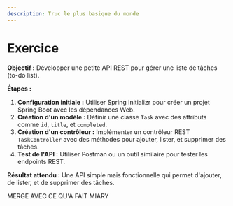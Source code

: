 ```yaml
---
description: Truc le plus basique du monde
---
```


# Exercice

**Objectif :** Développer une petite API REST pour gérer une liste de tâches (to-do list).

**Étapes :**

1. **Configuration initiale :** Utiliser Spring Initializr pour créer un projet Spring Boot avec les dépendances Web.
2. **Création d'un modèle :** Définir une classe `Task` avec des attributs comme `id`, `title`, et `completed`.
3. **Création d'un contrôleur :** Implémenter un contrôleur REST `TaskController` avec des méthodes pour ajouter, lister, et supprimer des tâches.
4. **Test de l'API :** Utiliser Postman ou un outil similaire pour tester les endpoints REST.

**Résultat attendu :** Une API simple mais fonctionnelle qui permet d'ajouter, de lister, et de supprimer des tâches.









MERGE AVEC CE QU'A FAIT MIARY
